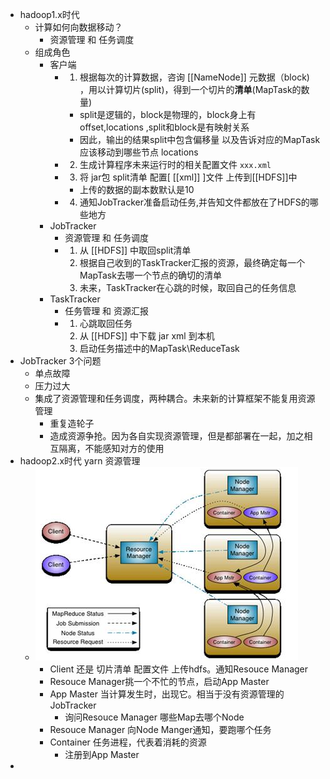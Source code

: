 - hadoop1.x时代
	- 计算如何向数据移动？
		- 资源管理 和 任务调度
	- 组成角色
		- 客户端
			- 1. 根据每次的计算数据，咨询 [[NameNode]] 元数据（block) ，用以计算切片(split)，得到一个切片的**清单**(MapTask的数量)
				- split是逻辑的，block是物理的，block身上有 offset,locations ,split和block是有映射关系
				- 因此，输出的结果split中包含偏移量 以及告诉对应的MapTask应该移动到哪些节点 locations
			- 2. 生成计算程序未来运行时的相关配置文件 `xxx.xml`
			- 3. 将 jar包 split清单 配置[ [[xml]] ]文件 上传到[[HDFS]]中
				- 上传的数据的副本数默认是10
			- 4. 通知JobTracker准备启动任务,并告知文件都放在了HDFS的哪些地方
		- JobTracker
			- 资源管理 和 任务调度
			- 1. 从 [[HDFS]] 中取回split清单
			  2. 根据自己收到的TaskTracker汇报的资源，最终确定每一个MapTask去哪一个节点的确切的清单
			  3. 未来，TaskTracker在心跳的时候，取回自己的任务信息
		- TaskTracker
			- 任务管理 和 资源汇报
			- 1. 心跳取回任务
			  2. 从 [[HDFS]] 中下载 jar xml 到本机
			  3. 启动任务描述中的MapTask\ReduceTask
- JobTracker 3个问题
	- 单点故障
	- 压力过大
	- 集成了资源管理和任务调度，两种耦合。未来新的计算框架不能复用资源管理
		- 重复造轮子
		- 造成资源争抢。因为各自实现资源管理，但是都部署在一起，加之相互隔离，不能感知对方的使用
- hadoop2.x时代 yarn 资源管理
	- ![image.png](../assets/image_1649556837881_0.png)
		- Client 还是 切片清单 配置文件 上传hdfs。通知Resouce Manager
		- Resouce Manager挑一个不忙的节点，启动App Master
		- App Master 当计算发生时，出现它。相当于没有资源管理的JobTracker
			- 询问Resouce Manager 哪些Map去哪个Node
		- Resouce Manager 向Node Manger通知，要跑哪个任务
		- Container 任务进程，代表着消耗的资源
			- 注册到App Master
-